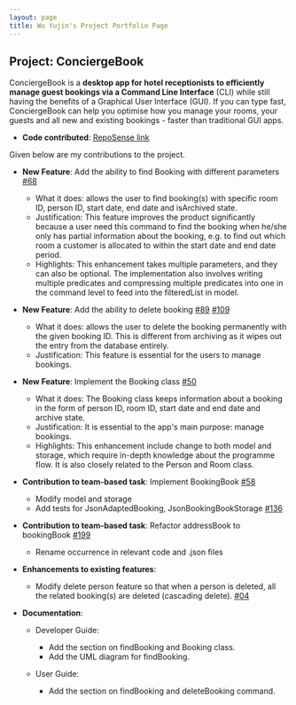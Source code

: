 ```yaml
---
layout: page
title: Wu Yujin's Project Portfolio Page
---
```


## Project: ConciergeBook

ConciergeBook is a **desktop app for hotel receptionists to efficiently manage guest bookings via a Command Line Interface** (CLI) while still having the benefits of a Graphical User Interface (GUI). If you can type fast, ConciergeBook can help you optimise how you manage your rooms, your guests and all new and existing bookings - faster than traditional GUI apps.

* **Code contributed**: [RepoSense link](https://nus-cs2103-ay2021s1.github.io/tp-dashboard/#breakdown=true&search=W14-2&sort=groupTitle&sortWithin=title&since=2020-08-14&timeframe=commit&mergegroup=&groupSelect=groupByRepos&checkedFileTypes=docs~functional-code~test-code~other&tabOpen=true&tabType=authorship&zFR=false&tabAuthor=SherryWu178&tabRepo=AY2021S1-CS2103-W14-2%2Ftp%5Bmaster%5D&authorshipIsMergeGroup=false&authorshipFileTypes=docs~functional-code~test-code)

Given below are my contributions to the project.

* **New Feature**: Add the ability to find Booking with different parameters [#68](https://github.com/AY2021S1-CS2103-W14-2/tp/pull/68)
    * What it does: allows the user to find booking(s) with specific room ID, person ID, start date, end date and isArchived state.
    * Justification: This feature improves the product significantly because a user need this command to find the booking when he/she only has partial information about the booking, e.g. to find out which room a customer is allocated to within the start date and end date period.
    * Highlights: This enhancement takes multiple parameters, and they can also be optional. The implementation also involves writing multiple predicates and compressing multiple predicates into one in the command level to feed into the filteredList in model. 

* **New Feature**: Add the ability to delete booking [#89](https://github.com/AY2021S1-CS2103-W14-2/tp/pull/89) [#109](https://github.com/AY2021S1-CS2103-W14-2/tp/pull/109)
    * What it does: allows the user to delete the booking permanently with the given booking ID. This is different from archiving as it wipes out the entry from the database entirely.
    * Justification: This feature is essential for the users to manage bookings.

* **New Feature**: Implement the Booking class [#50](https://github.com/AY2021S1-CS2103-W14-2/tp/pull/50)
    * What it does: The Booking class keeps information about a booking in the form of person ID, room ID, start date and end date and archive state.
    * Justification: It is essential to the app's main purpose: manage bookings.
    * Highlights: This enhancement include change to both model and storage, which require in-depth knowledge about the programme flow. It is also closely related to the Person and Room class.

* **Contribution to team-based task**: Implement BookingBook [#58](https://github.com/AY2021S1-CS2103-W14-2/tp/pull/58)
    * Modify model and storage 
    * Add tests for JsonAdaptedBooking, JsonBookingBookStorage [#136](https://github.com/AY2021S1-CS2103-W14-2/tp/pull/136)
  
* **Contribution to team-based task**: Refactor addressBook to bookingBook [#199](https://github.com/AY2021S1-CS2103-W14-2/tp/pull/199)
    * Rename occurrence in relevant code and .json files
 
* **Enhancements to existing features**:
  * Modify delete person feature so that when a person is deleted, all the related booking(s) are deleted (cascading delete). [#04](https://github.com/AY2021S1-CS2103-W14-2/tp/pull/204)

* **Documentation**:
  * Developer Guide:
    * Add the section on findBooking and Booking class.
    * Add the UML diagram for findBooking.
    
  * User Guide:
    * Add the section on findBooking and deleteBooking command.



